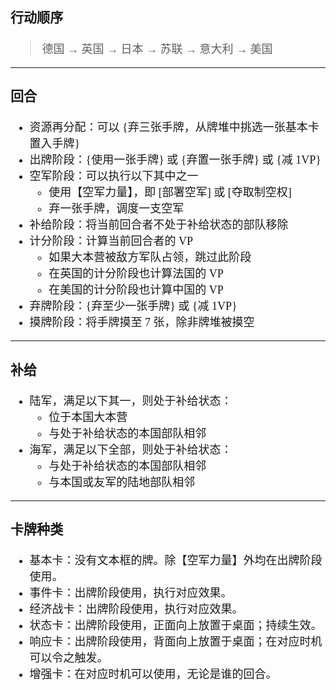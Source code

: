 <font face="更纱黑体 SC" size=4>

### 行动顺序
> 德国 → 英国 → 日本 → 苏联 → 意大利 → 美国
----
### 回合
* 资源再分配：可以 {弃三张手牌，从牌堆中挑选一张基本卡置入手牌}
* 出牌阶段：{使用一张手牌} 或 {弃置一张手牌} 或 {减 1VP}
* 空军阶段：可以执行以下其中之一
    - 使用【空军力量】，即 [部署空军] 或 [夺取制空权]
    - 弃一张手牌，调度一支空军
* 补给阶段：将当前回合者不处于补给状态的部队移除
* 计分阶段：计算当前回合者的 VP
    - 如果大本营被敌方军队占领，跳过此阶段
    - 在英国的计分阶段也计算法国的 VP
    - 在美国的计分阶段也计算中国的 VP
* 弃牌阶段：{弃至少一张手牌} 或 {减 1VP}
* 摸牌阶段：将手牌摸至 7 张，除非牌堆被摸空
----
### 补给
* 陆军，满足以下其一，则处于补给状态：
    - 位于本国大本营
    - 与处于补给状态的本国部队相邻
* 海军，满足以下全部，则处于补给状态：
    - 与处于补给状态的本国部队相邻
    - 与本国或友军的陆地部队相邻
----
### 卡牌种类
* 基本卡：没有文本框的牌。除【空军力量】外均在出牌阶段使用。
* 事件卡：出牌阶段使用，执行对应效果。
* 经济战卡：出牌阶段使用，执行对应效果。
* 状态卡：出牌阶段使用，正面向上放置于桌面；持续生效。
* 响应卡：出牌阶段使用，背面向上放置于桌面；在对应时机可以令之触发。
* 增强卡：在对应时机可以使用，无论是谁的回合。

</font>